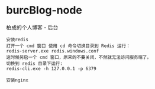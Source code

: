 # burcBlog-node
柏成的个人博客 - 后台

```
安装redis
打开一个 cmd 窗口 使用 cd 命令切换目录到 Redis 运行：
redis-server.exe redis.windows.conf
这时候另启一个 cmd 窗口，原来的不要关闭，不然就无法访问服务端了。
切换到 redis 目录下运行:
redis-cli.exe -h 127.0.0.1 -p 6379

安装nginx
```
